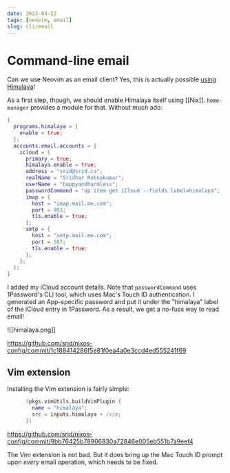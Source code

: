 ```yaml
---
date: 2022-04-22
tags: [neovim, email]
slug: cli/email
---
```


# Command-line email

Can we use Neovim as an email client? Yes, this is actually possible [using Himalaya](https://github.com/soywod/himalaya/tree/master/vim)!

As a first step, though, we should enable Himalaya itself using [[Nix]]. `home-manager` provides a module for that. Without much ado:

```nix
{
  programs.himalaya = {
    enable = true;
  };
  accounts.email.accounts = {
    icloud = {
      primary = true;
      himalaya.enable = true;
      address = "srid@srid.ca";
      realName = "Sridhar Ratnakumar";
      userName = "happyandharmless";
      passwordCommand = "op item get iCloud --fields label=himalaya";
      imap = {
        host = "imap.mail.me.com";
        port = 993;
        tls.enable = true;
      };
      smtp = {
        host = "smtp.mail.me.com";
        port = 587;
        tls.enable = true;
      };
    };
  };
}
```

I added my iCloud account details. Note that `passwordCommand` uses 1Password's CLI tool, which uses Mac's Touch ID authentication. I generated an App-specific password and put it under the "himalaya" label of the iCloud entry in 1Password. As a result, we get a no-fuss way to read email!

![[himalaya.png]]

https://github.com/srid/nixos-config/commit/1c188414286f5e81f0ea4a0e3ccd4ed555241f69

## Vim extension

Installing the Vim extension is fairly simple:

```nix
      (pkgs.vimUtils.buildVimPlugin {
        name = "himalaya";
        src = inputs.himalaya + /vim;
      })
```

https://github.com/srid/nixos-config/commit/9bb76425b78906830a72846e005eb551b7a9eef4

The Vim extension is not bad. But it does bring up the Mac Touch ID prompt upon *every* email operation, which needs to be fixed.


